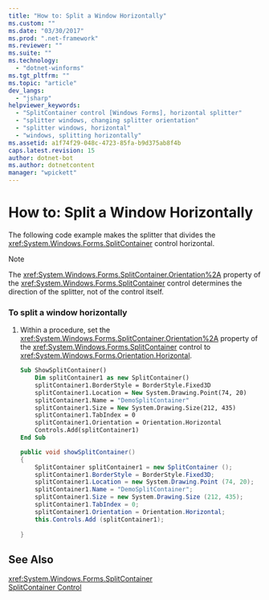 ```yaml
---
title: "How to: Split a Window Horizontally"
ms.custom: ""
ms.date: "03/30/2017"
ms.prod: ".net-framework"
ms.reviewer: ""
ms.suite: ""
ms.technology: 
  - "dotnet-winforms"
ms.tgt_pltfrm: ""
ms.topic: "article"
dev_langs: 
  - "jsharp"
helpviewer_keywords: 
  - "SplitContainer control [Windows Forms], horizontal splitter"
  - "splitter windows, changing splitter orientation"
  - "splitter windows, horizontal"
  - "windows, splitting horizontally"
ms.assetid: a1f74f29-048c-4723-85fa-b9d375ab8f4b
caps.latest.revision: 15
author: dotnet-bot
ms.author: dotnetcontent
manager: "wpickett"
---
```

# How to: Split a Window Horizontally
The following code example makes the splitter that divides the <xref:System.Windows.Forms.SplitContainer> control horizontal.  
  
> [!NOTE]
>  The <xref:System.Windows.Forms.SplitContainer.Orientation%2A> property of the <xref:System.Windows.Forms.SplitContainer> control determines the direction of the splitter, not of the control itself.  
  
### To split a window horizontally  
  
1.  Within a procedure, set the <xref:System.Windows.Forms.SplitContainer.Orientation%2A> property of the <xref:System.Windows.Forms.SplitContainer> control to <xref:System.Windows.Forms.Orientation.Horizontal>.  
  
    ```vb  
    Sub ShowSplitContainer()  
        Dim splitContainer1 as new SplitContainer()  
        splitContainer1.BorderStyle = BorderStyle.Fixed3D  
        splitContainer1.Location = New System.Drawing.Point(74, 20)  
        splitContainer1.Name = "DemoSplitContainer"  
        splitContainer1.Size = New System.Drawing.Size(212, 435)  
        splitContainer1.TabIndex = 0  
        splitContainer1.Orientation = Orientation.Horizontal  
        Controls.Add(splitContainer1)  
    End Sub  
    ```  
  
    ```csharp  
    public void showSplitContainer()  
    {  
        SplitContainer splitContainer1 = new SplitContainer ();  
        splitContainer1.BorderStyle = BorderStyle.Fixed3D;  
        splitContainer1.Location = new System.Drawing.Point (74, 20);  
        splitContainer1.Name = "DemoSplitContainer";  
        splitContainer1.Size = new System.Drawing.Size (212, 435);  
        splitContainer1.TabIndex = 0;  
        splitContainer1.Orientation = Orientation.Horizontal;  
        this.Controls.Add (splitContainer1);  
  
    }  
    ```  
  
## See Also  
 <xref:System.Windows.Forms.SplitContainer>   
 [SplitContainer Control](../../../../docs/framework/winforms/controls/splitcontainer-control-windows-forms.md)
